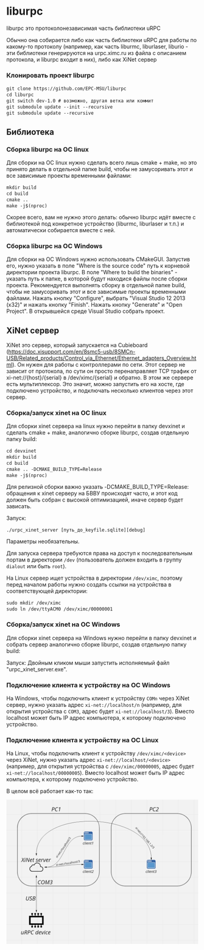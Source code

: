 # liburpc

liburpc это протоколонезависимая часть библиотеки uRPC

Обычно она собирается либо как часть библиотеки uRPC для работы по какому-то протоколу 
(например, как часть liburmc, liburlaser, liburio - эти библиотеки генерируются на 
urpc.ximc.ru из файла с описанием протокола, и liburpc входит в них), либо как XiNet сервер

### Клонировать проект liburpc

```shell
git clone https://github.com/EPC-MSU/liburpc
cd liburpc
git switch dev-1.0 # возможно, другая ветка или коммит
git submodule update --init --recursive
git submodule update --recursive
```

## Библиотека
### Cборка liburpc на ОС linux
 
Для сборки на ОС linux нужно сделать всего лишь cmake + make, но это принято делать в отдельной папке build, чтобы не замусоривать этот и все зависимые проекты временными файлами:
```shell
mkdir build
cd build
cmake ..
make -j$(nproc)
```

Скорее всего, вам не нужно этого делать: обычно liburpc идёт вместе с библиотекой 
под конкретное устройство (liburmc, liburlaser и т.п.) и автоматически собирается вместе с 
ней.

### Cборка liburpc на ОС Windows

Для сборки на ОС Windows нужно использовать CMakeGUI. Запустив его, нужно указать в поле "Where is the source code" путь к корневой директории проекта liburpc. В поле "Where to build the binaries" - указать путь к папке, в которой будут находися файлы после сборки проекта. Рекомендуется выполнять сборку в отдельной папке build, чтобы не замусоривать этот и все зависимые проекты временными файлами. Нажать кнопку "Configure", выбрать "Visual Studio 12 2013 (х32)" и нажать кнопку "Finish". Нажать кнопку "Generate" и "Open Project". В открывшейся среде Visual Studio собрать проект.

## XiNet сервер 

XiNet это сервер, который запускается на Cubieboard 
(https://doc.xisupport.com/en/8smc5-usb/8SMCn-USB/Related_products/Control_via_Ethernet/Ethernet_adapters_Overview.html). 
Он нужен для работы с контроллерами по сети. Этот сервер не зависит от протокола, по сути он просто перенаправляет 
TCP трафик от xi-net://{host}/{serial} в /dev/ximc/{serial} и обратно. 
В этом же сервере есть мультиплексор. Это значит, можно запустить его на хосте, где подключено устройство, и 
подключать несколько клиентов через этот сервер. 

### Cборка/запуск xinet на ОС linux

Для сборки xinet сервера на linux нужно перейти в папку devxinet и сделать cmake + make, аналогично сборке liburpc, создав отдельную папку build:
```shell
cd devxinet
mkdir build
cd build
cmake .. -DCMAKE_BUILD_TYPE=Release
make -j$(nproc)
```

Для релизной сборки важно указать -DCMAKE_BUILD_TYPE=Release: обращения к xinet серверу
на БВВУ происходят часто, и этот код должен быть собран с высокой оптимизацией, иначе 
сервер будет зависать.

Запуск:
```shell
./urpc_xinet_server [путь_до_keyfile.sqlite][debug] 
```
Параметры необязательны.

Для запуска сервера требуются права на доступ к последовательным портам в директории `/dev`
(пользователь должен входить в группу `dialout` или быть `root`).

На Linux сервер ищет устройства в директории `/dev/ximc`,
поэтому перед началом работы нужно создать ссылки на устройства в соответствующей директории:

```shell
sudo mkdir /dev/ximc
sudo ln /dev/ttyACM0 /dev/ximc/00000001
```

### Cборка/запуск xinet на ОС Windows

Для сборки xinet сервера на Windows нужно перейти в папку devxinet и собрать сервер аналогично сборке liburpc, создав отдельную папку build:

Запуск:
Двойным кликом мыши запустить исполняемый файл "urpc_xinet_server.exe". 

### Подключение клиента к устройству на ОС Windows

На Windows, чтобы подключить клиент к устройству `COMn` через XiNet сервер, нужно указать адрес `xi-net://localhost/n`
(например, для открытия устройства с `COM3`, адрес будет `xi-net://localhost/3`).
Вместо localhost может быть IP адрес компьютера, к которому подключено устройство.

### Подключение клиента к устройству на ОС Linux

На Linux, чтобы подключить клиент к устройству `/dev/ximc/<device>` через XiNet, нужно указать адрес `xi-net://localhost/<device>`
(например, для открытия устройства с `/dev/ximc/00000005`, адрес будет `xi-net://localhost/00000005`).
Вместо localhost может быть IP адрес компьютера, к которому подключено устройство.


В целом всё работает как-то так:

![readme](readme.png "Схема работы сервера")
